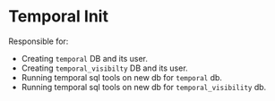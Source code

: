 # Temporal Init

Responsible for:

- Creating `temporal` DB and its user.
- Creating `temporal_visibilty` DB and its user.
- Running temporal sql tools on new db for `temporal` db.
- Running temporal sql tools on new db for `temporal_visibility` db.
